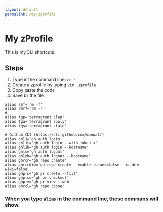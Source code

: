```yaml
---
layout: default
permalink: /my-zprofile
---
```

# My zProfile
This is my CLI shortcuts.

## Steps
1. Type in the command line: `cd ~`
2. Create a zprofile by typing `vim .zprofile`
3. Copy paste the code:
4. Save by the file.

```
alias rmf='rm -f'
alias rmrf='rm -r '
#
alias tgp='terragrunt plan'
alias tga='terragrunt apply'
alias tgs='terragrunt state'

# Github CLI (https://cli.github.com/manual/)
alias ghli='gh auth login'
alias ghlit='gh auth login --with-token <'
alias ghlih='gh auth login --hostname'
alias ghlo='gh auth logout'
alias ghloh='gh auth logout --hostname'
alias ghrcr='gh repo create'
alias ghrcrdiw='gh repo create --enable-issues=false --enable-wiki=false'
alias ghprc='gh pr create --fill'
alias ghprco='gh pr checkout'
alias ghprv='gh pr view --web'
alias ghrcl='gh repo clone'
```

### When you type `alias` in the command line, these commans will show.
